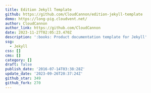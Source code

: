 ```yaml
---
title: Edition Jekyll Template
github: https://github.com/CloudCannon/edition-jekyll-template
demo: https://long-pig.cloudvent.net/
author: CloudCannon
author_link: https://github.com/CloudCannon
date: 2023-11-27T02:05:23.470Z
description: ':books: Product documentation template for Jekyll'
ssg:
  - Jekyll
css: []
cms: []
category: []
draft: false
publish_date: '2016-07-14T03:38:28Z'
update_date: '2023-09-26T20:37:24Z'
github_star: 349
github_fork: 270
---
```

